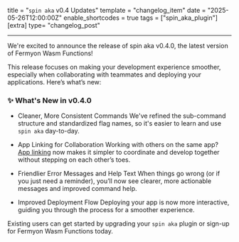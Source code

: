 title = "`spin aka` v0.4 Updates"
template = "changelog_item"
date = "2025-05-26T12:00:00Z"
enable_shortcodes = true
tags = ["spin_aka_plugin"]
[extra]
type= "changelog_post"

---

We're excited to announce the release of spin aka v0.4.0, the latest version of Fermyon Wasm Functions!

This release focuses on making your development experience smoother, especially when collaborating with teammates and deploying your applications. Here’s what’s new:

### ✨ What's New in v0.4.0
* Cleaner, More Consistent Commands
We've refined the sub-command structure and standardized flag names, so it's easier to learn and use `spin aka` day-to-day.

* App Linking for Collaboration
Working with others on the same app? [App linking](app-linking.md) now makes it simpler to coordinate and develop together without stepping on each other’s toes.

* Friendlier Error Messages and Help Text
When things go wrong (or if you just need a reminder), you’ll now see clearer, more actionable messages and improved command help.

* Improved Deployment Flow
Deploying your app is now more interactive, guiding you through the process for a smoother experience.

Existing users can get started by upgrading your `spin aka` plugin or sign-up for Fermyon Wasm Functions today.
